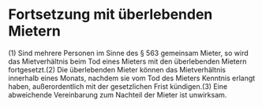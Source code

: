 # Fortsetzung mit überlebenden Mietern

(1) Sind mehrere Personen im Sinne des § 563 gemeinsam Mieter, so wird das Mietverhältnis beim Tod eines Mieters mit den überlebenden Mietern fortgesetzt.(2) Die überlebenden Mieter können das Mietverhältnis innerhalb eines Monats, nachdem sie vom Tod des Mieters Kenntnis erlangt haben, außerordentlich mit der gesetzlichen Frist kündigen.(3) Eine abweichende Vereinbarung zum Nachteil der Mieter ist unwirksam. 

